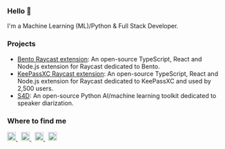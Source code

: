 ### Hello 👋

I'm a Machine Learning (ML)/Python & Full Stack Developer.


### Projects

- [Bento Raycast extension](https://www.raycast.com/pabroux/bento-me): An open-source TypeScript, React and Node.js extension for Raycast dedicated to Bento.
- [KeePassXC Raycast extension](https://www.raycast.com/pabroux/keepassxc): An open-source TypeScript, React and Node.js extension for Raycast dedicated to KeePassXC and used by 2,500 users.
- [S4D](https://pypi.org/project/s4d/): An open-source Python AI/machine learning toolkit dedicated to speaker diarization.


### Where to find me

<a href="https://bento.me/pabroux" title="Bento">
  <picture>
    <img alt="Bento" src="https://cdn.simpleicons.org/bento" width="20">
  </picture>
</a>
&nbsp;
<a href="https://linkedin.com/in/pabroux" title="LinkedIn">
  <picture>
    <img alt="LinkedIn" src="https://brands.deno.dev/linkedin" width="20">
  </picture>
</a>
&nbsp;
<a href="https://standardresume.co/r/pabroux" title="Standard Resume">
  <picture>
    <img alt="Standard Resume" src="https://cdn.simpleicons.org/standardresume" width="20">
  </picture>
</a>
&nbsp;
<a href="https://raycast.com/pabroux" title="Raycast">
  <picture>
    <img alt="Raycast" src="https://cdn.simpleicons.org/raycast" width="20">
  </picture>
</a>
